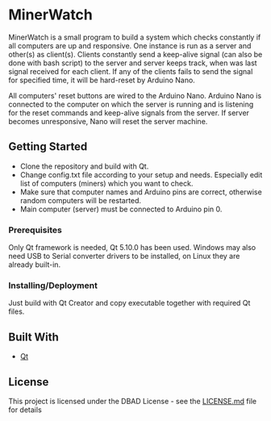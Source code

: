 # MinerWatch

MinerWatch is a small program to build a system which checks constantly if all computers are up and responsive. One instance is run as a server and other(s) as client(s). Clients constantly send a keep-alive signal (can also be done with bash script) to the server and server keeps track, when was last signal received for each client. If any of the clients fails to send the signal for specified time, it will be hard-reset by Arduino Nano.

All computers' reset buttons are wired to the Arduino Nano. Arduino Nano is connected to the computer on which the server is running and is listening for the reset commands and keep-alive signals from the server. If server becomes unresponsive, Nano will reset the server machine. 

## Getting Started

* Clone the repository and build with Qt.
* Change config.txt file according to your setup and needs. Especially edit list of computers (miners) which you want to check.
* Make sure that computer names and Arduino pins are correct, otherwise random computers will be restarted.
* Main computer (server) must be connected to Arduino pin 0.

### Prerequisites

Only Qt framework is needed, Qt 5.10.0 has been used.
Windows may also need USB to Serial converter drivers to be installed, on Linux they are already built-in.

### Installing/Deployment

Just build with Qt Creator and copy executable together with required Qt files.

## Built With

* [Qt](http://www.qt-project.org)

## License

This project is licensed under the DBAD License - see the [LICENSE.md](LICENSE.md) file for details
